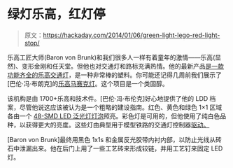 # 绿灯乐高，红灯停

> 原文：<https://hackaday.com/2014/01/06/green-light-lego-red-light-stop/>

乐高工匠大师(Baron von Brunk)和我们很多人一样有着童年的激情——乐高(显然)、变形金刚和任天堂。但他也对交通灯和路标充满热情。他的最新产品[是一款功能齐全的乐高交通灯](http://www.instructables.com/id/Fully-Functional-LEGO-Traffic-Signal-Lamp/)，是一种非常棒的塑料。你可能还记得几周前我们展示了[巴伦·冯·布朗克]的[乐高马赛克灯](http://hackaday.com/2013/12/14/building-mosaic-lego-lamps/)。这个项目是一个类固醇。

该机构是由 1700+乐高和技术件。[巴伦·冯·布伦克]好心地提供了他的 LDD 档案，尽管他说这应该被认为是一个粗略的建设指南。红色、黄色和绿色 1×1 区域各由一个 [48-SMD LED 泛光灯灯泡](http://www.superbrightleds.com/moreinfo/mr-series/mr16-bulb-gx53-base-120-degree/467/)照亮。彩色灯是可用的，但他使用了纯白色品种，以获得更大的亮度。这些灯由典型用于模型铁路的交通灯控制器[驱动。](http://galakelectronics.com/VG-303.htm)

[Baron von Brunk]最终用黑色 1x1s 和金属反光胶带内衬内部，以防止光线从砖石中泄漏出来。他在后门上用了一些工艺砖来形成铰链，并用工艺钉来固定 LED 灯。